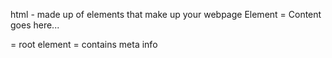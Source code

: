html - made up of elements that make up your webpage 
Element = <tagname>Content goes here...</tagname>
<!DOCTYPE>
<html> = root element
<head> = contains meta info 
<title> = specifies title 
<body> =                                                                   visible page content

Leaving Comments in HTML
control + / 
<!-- this is a comment -->

lorem30 = makes up 30 random words

<strong>TEXT<strong> =                                                      bolds text
<em>TEXT<em> =                                                              italic
<mark>TEXT<mark> =                                                          Highlight text
<del>                                                                       cross out
<ins>                                                                       underline

LISTS
ordered lists 

unordered lists

span is something you want to go back into
div seperates the text 

cd frontEndNotes/ to get back into the folder and feature that you want to get to 

attributes are always defined in the open tag





<h2 style="color:red">Summary</h2>                                          to change color of font

   <label for="MJ">MJ</label>                                               for using RADIO buttons
    <input type="radio" id="MJ" placeholder="MJ">
    <label for="LBJ">LBJ</label>
    <input type="radio" id="LBJ" placeholder="LBJ">
    <label for="KB">KB</label>
    <input type="radio" id="KB" placeholder="KB">

   <label for="FavPlayer">Who is Your Favorite Player?</label>              for DROPDOWNS
        <select name="FavPlayer" id="FavPlayer">
            <option value="MJ">MJ</option>  
            <option value="LBJ">LBJ</option>
            <option value="KB">KB</option>
        </select>

<label for="Thoughts">What are your thoughts on this discussion?</label>    FOR A TEXT BOX 
<textarea name="Thoughts" id="Thoughts"></textarea><br><br>

<label for="Color">Color</label>
<input type="Color" name="Color" id="Color"><br><br>                        FOR USER TO PICK A COLOR

<label for="resume">Upload your resume</label>
<input type="file" name="resume" id="resume" multiple><br><br>              FOR USER BEING ABLE TO UPLOAD A FILE OR FILES

<input type="range" min="1" max="10" step="1">                              TO INSERT A RANGE BAR

<label for="search">Search</label>                                          TO INSERT A SEARCH FIELD
<input type="search" name="search" id="search"> <br><br>

        ctrl+c   is for returning  back to terminal

<th style="background-color: red">Player Name</th>                          TO CHANGE COLOR OF BACKGROUND

<hr>                                                                        DISPLAYS A LINE

<body style="font-family:Arial, Helvetica, sans-serif">                     SPECIFIES THE FONT OF AN ELEMENT

<body style="font-weight:1000">                                             SPECIFIES THE BOLDNESS 

<body style="text-align:center">                                            ALIGNS TEXT

<body style="text-decoration:red">                                          DECORATION OF TEXT

<body style="font-size:30p">                                                EDITS THE FONT SIZE

<body style="text-align:center">                                            ALIGNS TEXT

  <option value="Year" disabled selected>Year</option>    FOR DISABLING AN OPTION AND HAVING AN OPTION SELECTED AS DEFAULT

<input type="password" required id="password" pattern=".{5,10}" title="Password must be between 5 to 10 characters">              REQUIRING 5 TO 10 CHARACTERS AND DISPLAYING A MESSAGE FOR IT
